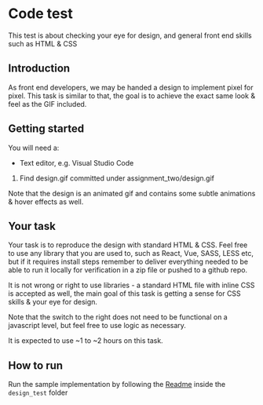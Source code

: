 # Code test

This test is about checking your eye for design, and general front end skills such as HTML & CSS

## Introduction

As front end developers, we may be handed a design to implement pixel for pixel. This task is similar to that, the goal is to achieve the exact same look & feel as the GIF included.

## Getting started

You will need a:

* Text editor, e.g. Visual Studio Code

1. Find design.gif committed under assignment_two/design.gif

Note that the design is an animated gif and contains some subtle animations & hover effects as well. 

## Your task

Your task is to reproduce the design with standard HTML & CSS. Feel free to use any library that you are used to, such as React, Vue, SASS, LESS etc, but if it requires install steps remember to deliver everything needed to be able to run it locally for verification in a zip file or pushed to a github repo. 

It is not wrong or right to use libraries - a standard HTML file with inline CSS is accepted as well, the main goal of this task is getting a sense for CSS skills & your eye for design.

Note that the switch to the right does not need to be functional on a javascript level, but feel free to use logic as necessary.

It is expected to use  ~1 to ~2 hours on this task.



## How to run
Run the sample implementation by following the [Readme](./design_test/README.md) inside the `design_test` folder
